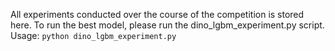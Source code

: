 All experiments conducted over the course of the competition is stored here. To run the best model, please run the dino_lgbm_experiment.py script. 
Usage: `python dino_lgbm_experiment.py`